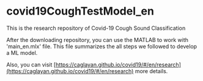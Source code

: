# covid19CoughTestModel_en
This is the research repository of Covid-19 Cough Sound Classification 

After the downloading repository, you can use the MATLAB to work with 'main_en.mlx' file. This file summarizes the all steps we followed to develop a ML model.

Also, you can visit [https://caglayan.github.io/covid19/#/en/research](https://caglayan.github.io/covid19/#/en/research) more details.


